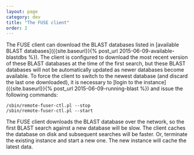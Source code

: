 ```yaml
---
layout: page
category: dev
title: "The FUSE client"
order: 2
---
```

The FUSE client can download the BLAST databases listed in [available BLAST databases]({{site.baseurl}}{% post_url 2015-06-09-available-blastdbs %}). The
client is configured to download the most recent version of these BLAST
databases at the time of the first search, but these BLAST databases will not
be automatically updated as newer databases become available. To force the
client to switch to the newest database (and discard the last one downloaded),
it is necessary to [login to the instance]({{site.baseurl}}{% post_url 2015-06-09-running-blast %}) and issue the following commands:

    /sbin/remote-fuser-ctl.pl --stop
    /sbin/remote-fuser-ctl.pl --start

The FUSE client downloads the BLAST database over the network, so the first
BLAST search against a new database will be slow. The client caches the
database on disk and subsequent searches will be faster.
Or, terminate the existing instance and start a new one. The new instance will cache the latest data. 

